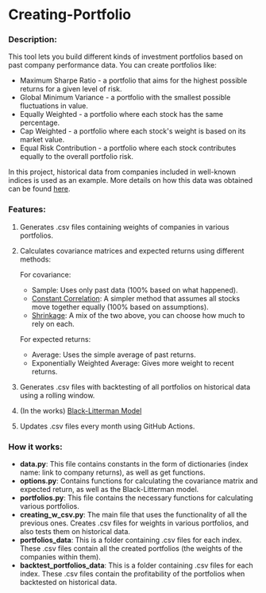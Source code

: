 ﻿# Creating-Portfolio
### Description:
This tool lets you build different kinds of investment portfolios based on past company performance data. You can create portfolios like:

 - Maximum Sharpe Ratio - a portfolio that aims for the highest possible returns for a given level of risk.
 - Global Minimum Variance - a portfolio with the smallest possible fluctuations in value.
 - Equally Weighted - a portfolio where each stock has the same percentage.
 - Cap Weighted - a portfolio where each stock's weight is based on its market value.
 - Equal Risk Contribution - a portfolio where each stock contributes equally to the overall portfolio risk.

In this project, historical data from companies included in well-known indices is used as an example. More details on how this data was obtained can be found [here](https://github.com/Bashlykov-Nikita/Companies-Returns).

### Features:
 1) Generates .csv files containing weights of companies in various portfolios.
 2) Calculates covariance matrices and expected returns using different methods:

    For covariance:  
    - Sample: Uses only past data (100% based on what happened).
    - [Constant Correlation](https://www.jstor.org/stable/2328653): A simpler method that assumes all stocks move together equally (100% based on assumptions).
    - [Shrinkage](http://www.ledoit.net/honey.pdf): A mix of the two above, you can choose how much to rely on each.

    For expected returns:  
    - Average: Uses the simple average of past returns.
    - Exponentially Weighted Average: Gives more weight to recent returns.
    
3) Generates .csv files with backtesting of all portfolios on historical data using a rolling window.
4) (In the works) [Black-Litterman Model](https://papers.ssrn.com/sol3/papers.cfm?abstract_id=1117574)
5) Updates .csv files every month using GitHub Actions.

### How it works:
- **data.py**: This file contains constants in the form of dictionaries (index name: link to company returns), as well as get functions.
- **options.py**: Contains functions for calculating the covariance matrix and expected return, as well as the Black-Litterman model.
- **portfolios.py**: This file contains the necessary functions for calculating various portfolios.
- **creating_w_csv.py**: The main file that uses the functionality of all the previous ones. Creates .csv files for weights in various portfolios, and also tests them on historical data.
- **portfolios_data**: This is a folder containing .csv files for each index. These .csv files contain all the created portfolios (the weights of the companies within them).
- **backtest_portfolios_data**: This is a folder containing .csv files for each index. These .csv files contain the profitability of the portfolios when backtested on historical data.
